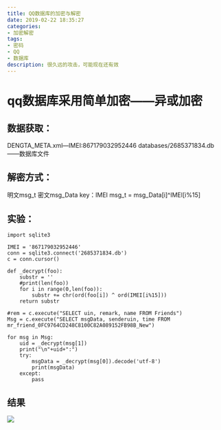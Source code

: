 ```yaml
---
title: QQ数据库的加密与解密
date: 2019-02-22 18:35:27
categories:
- 加密解密
tags:
- 密码
- QQ
- 数据库
description: 很久远的攻击，可能现在还有效
---
```


# qq数据库采用简单加密——异或加密

## 数据获取：
DENGTA_META.xml—IMEI:867179032952446
databases/2685371834.db——数据库文件

## 解密方式：
明文msg_t   密文msg_Data  key：IMEI
msg_t = msg_Data[i]^IMEI[i%15]

## 实验：
```
import sqlite3

IMEI = '867179032952446'
conn = sqlite3.connect('2685371834.db')
c = conn.cursor()

def _decrypt(foo):
    substr = ''
    #print(len(foo))
    for i in range(0,len(foo)):
        substr += chr(ord(foo[i]) ^ ord(IMEI[i%15]))
    return substr

#rem = c.execute("SELECT uin, remark, name FROM Friends")
Msg = c.execute("SELECT msgData, senderuin, time FROM mr_friend_0FC9764CD248C8100C82A089152FB98B_New")

for msg in Msg:
    uid = _decrypt(msg[1])
    print("\n"+uid+":")
    try:
        msgData = _decrypt(msg[0]).decode('utf-8')
        print(msgData)
    except:
        pass
```
## 结果
![](https://res.cloudinary.com/dozyfkbg3/image/upload/v1552728077/qq.png)
